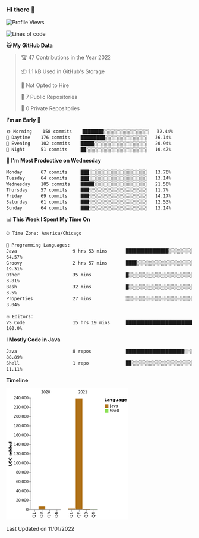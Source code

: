 ### Hi there 👋


<!--START_SECTION:waka-->
![Profile Views](http://img.shields.io/badge/Profile%20Views-0-blue)

![Lines of code](https://img.shields.io/badge/From%20Hello%20World%20I%27ve%20Written-249%20Thousand%20lines%20of%20code-blue)

**🐱 My GitHub Data** 

> 🏆 47 Contributions in the Year 2022
 > 
> 📦 1.1 kB Used in GitHub's Storage 
 > 
> 🚫 Not Opted to Hire
 > 
> 📜 7 Public Repositories 
 > 
> 🔑 0 Private Repositories  
 > 
**I'm an Early 🐤** 

```text
🌞 Morning    158 commits    ████████░░░░░░░░░░░░░░░░░   32.44% 
🌆 Daytime    176 commits    █████████░░░░░░░░░░░░░░░░   36.14% 
🌃 Evening    102 commits    █████░░░░░░░░░░░░░░░░░░░░   20.94% 
🌙 Night      51 commits     ██░░░░░░░░░░░░░░░░░░░░░░░   10.47%

```
📅 **I'm Most Productive on Wednesday** 

```text
Monday       67 commits     ███░░░░░░░░░░░░░░░░░░░░░░   13.76% 
Tuesday      64 commits     ███░░░░░░░░░░░░░░░░░░░░░░   13.14% 
Wednesday    105 commits    █████░░░░░░░░░░░░░░░░░░░░   21.56% 
Thursday     57 commits     ███░░░░░░░░░░░░░░░░░░░░░░   11.7% 
Friday       69 commits     ███░░░░░░░░░░░░░░░░░░░░░░   14.17% 
Saturday     61 commits     ███░░░░░░░░░░░░░░░░░░░░░░   12.53% 
Sunday       64 commits     ███░░░░░░░░░░░░░░░░░░░░░░   13.14%

```


📊 **This Week I Spent My Time On** 

```text
⌚︎ Time Zone: America/Chicago

💬 Programming Languages: 
Java                     9 hrs 53 mins       ████████████████░░░░░░░░░   64.57% 
Groovy                   2 hrs 57 mins       ████░░░░░░░░░░░░░░░░░░░░░   19.31% 
Other                    35 mins             █░░░░░░░░░░░░░░░░░░░░░░░░   3.81% 
Bash                     32 mins             █░░░░░░░░░░░░░░░░░░░░░░░░   3.5% 
Properties               27 mins             ░░░░░░░░░░░░░░░░░░░░░░░░░   3.04%

🔥 Editors: 
VS Code                  15 hrs 19 mins      █████████████████████████   100.0%

```

**I Mostly Code in Java** 

```text
Java                     8 repos             ██████████████████████░░░   88.89% 
Shell                    1 repo              ██░░░░░░░░░░░░░░░░░░░░░░░   11.11%

```


**Timeline**

![Chart not found](https://raw.githubusercontent.com/powercasgamer/powercasgamer/master/charts/bar_graph.png) 


 Last Updated on 11/01/2022
<!--END_SECTION:waka-->
